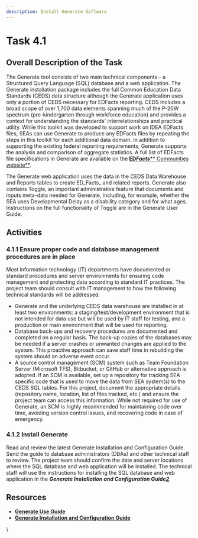```yaml
---
description: Install Generate Software
---
```


# Task 4.1

## **Overall Description of the Task**

The Generate tool consists of two main technical components - a Structured Query Language (SQL) database and a web application. The Generate installation package includes the full Common Education Data Standards (CEDS) data structure although the Generate application uses only a portion of CEDS necessary for EDFacts reporting. CEDS includes a broad scope of over 1,700 data elements spanning much of the P-20W spectrum (pre-kindergarten through workforce education) and provides a context for understanding the standards’ interrelationships and practical utility. While this toolkit was developed to support work on IDEA EDFacts files, SEAs can use Generate to produce any EDFacts files by repeating the steps in this toolkit for each additional data domain. In addition to supporting the existing federal reporting requirements, Generate supports the analysis and comparison of aggregate statistics. A full list of EDFacts file specifications in Generate are available on the [**ED**_**Facts**_** Communities website**](https://edfacts.communities.ed.gov/#program/generate).

The Generate web application uses the data in the CEDS Data Warehouse and Reports tables to create ED_Facts_ and related reports. Generate also contains Toggle, an important administrative feature that documents and inputs meta-data needed for Generate, including, for example, whether the SEA uses Developmental Delay as a disability category and for what ages. Instructions on the full functionality of Toggle are in the Generate User Guide.

## **Activities**

### **4.1.1 Ensure proper code and database management procedures are in place**

Most information technology (IT) departments have documented or standard procedures and server environments for ensuring code management and protecting data according to standard IT practices. The project team should consult with IT management to how the following technical standards will be addressed:

* Generate and the underlying CEDS data warehouse are installed in at least two environments: a staging/test/development environment that is not intended for data use but will be used by IT staff for testing, and a production or main environment that will be used for reporting.
* Database back-ups and recovery procedures are documented and completed on a regular basis. The back-up copies of the databases may be needed if a server crashes or unwanted changes are applied to the system. This proactive approach can save staff time in rebuilding the system should an adverse event occur.
* A source control management (SCM) system such as Team Foundation Server (Microsoft TFS), Bitbucket, or GitHub or alternative approach is adopted. If an SCM is available, set up a repository for tracking SEA specific code that is used to move the data from SEA system(s) to the CEDS SQL tables. For this project, document the appropriate details (repository name, location, list of files tracked, etc.) and ensure the project team can access this information. While not required for use of Generate, an SCM is highly recommended for maintaining code over time, avoiding version control issues, and recovering code in case of emergency.

### **4.1.2 Install Generate**

Read and review the latest Generate Installation and Configuration Guide. Send the guide to database administrators (DBAs) and other technical staff to review. The project team should confirm the date and server locations where the SQL database and web application will be installed. The technical staff will use the instructions for installing the SQL database and web application in the _**Generate Installation and Configuration Guide**_[_**2**_](https://ciidta.communities.ed.gov/#superscript%202).

## **Resources**

* [**Generate Use Guide**](https://ciidta.communities.ed.gov/#communities/pdc/documents/16673)
* [**Generate Installation and Configuration Guide**](https://ciidta.communities.ed.gov/#communities/pdc/documents/16673)

\
